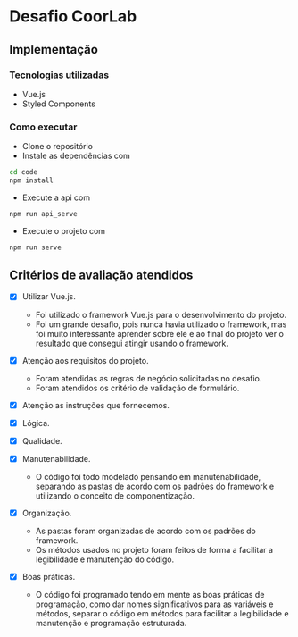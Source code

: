 # Desafio CoorLab

## Implementação

### Tecnologias utilizadas

- Vue.js
- Styled Components

### Como executar

- Clone o repositório
- Instale as dependências com

```bash
cd code
npm install
```

- Execute a api com

```bash
npm run api_serve
```

- Execute o projeto com

```bash
npm run serve
```

## Critérios de avaliação atendidos

- [x] Utilizar Vue.js.

  - Foi utilizado o framework Vue.js para o desenvolvimento do projeto.
  - Foi um grande desafio, pois nunca havia utilizado o framework, mas foi muito interessante aprender sobre ele e ao final do projeto ver o resultado que consegui atingir usando o framework.

- [x] Atenção aos requisitos do projeto.

  - Foram atendidas as regras de negócio solicitadas no desafio.
  - Foram atendidos os critério de validação de formulário.

- [x] Atenção as instruções que fornecemos.

- [x] Lógica.

- [x] Qualidade.

- [x] Manutenabilidade.

  - O código foi todo modelado pensando em manutenabilidade, separando as pastas de acordo com os padrões do framework e utilizando o conceito de componentização.

- [x] Organização.

  - As pastas foram organizadas de acordo com os padrões do framework.
  - Os métodos usados no projeto foram feitos de forma a facilitar a legibilidade e manutenção do código.

- [x] Boas práticas.

  - O código foi programado tendo em mente as boas práticas de programação, como dar nomes significativos para as variáveis e métodos, separar o código em métodos para facilitar a legibilidade e manutenção e programação estruturada.
